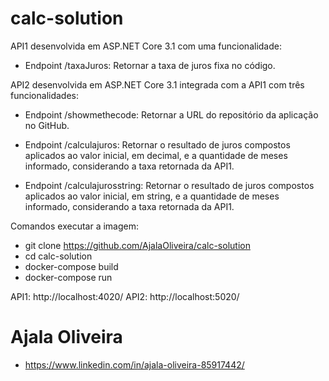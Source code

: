 # calc-solution

API1 desenvolvida em ASP.NET Core 3.1 com uma funcionalidade:
- Endpoint /taxaJuros: Retornar a taxa de juros fixa no código.

API2 desenvolvida em ASP.NET Core 3.1 integrada com a API1 com três funcionalidades:
- Endpoint /showmethecode: Retornar a URL do repositório da aplicação no GitHub.

- Endpoint /calculajuros: Retornar o resultado de juros compostos aplicados ao valor inicial, em decimal, e a quantidade de meses informado, considerando a taxa retornada da API1.

- Endpoint /calculajurosstring: Retornar o resultado de juros compostos aplicados ao valor inicial, em string, e a quantidade de meses informado, considerando a taxa retornada da API1.

Comandos executar a imagem:
   - git clone https://github.com/AjalaOliveira/calc-solution
   - cd calc-solution
   - docker-compose build
   - docker-compose run
   
API1: http://localhost:4020/
API2: http://localhost:5020/

# Ajala Oliveira
- https://www.linkedin.com/in/ajala-oliveira-85917442/
